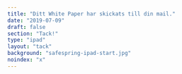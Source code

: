```yaml
---
title: "Ditt White Paper har skickats till din mail."
date: "2019-07-09"
draft: false
section: "Tack!"
type: "ipad"
layout: "tack"
background: "safespring-ipad-start.jpg"
noindex: "x"
---
```

